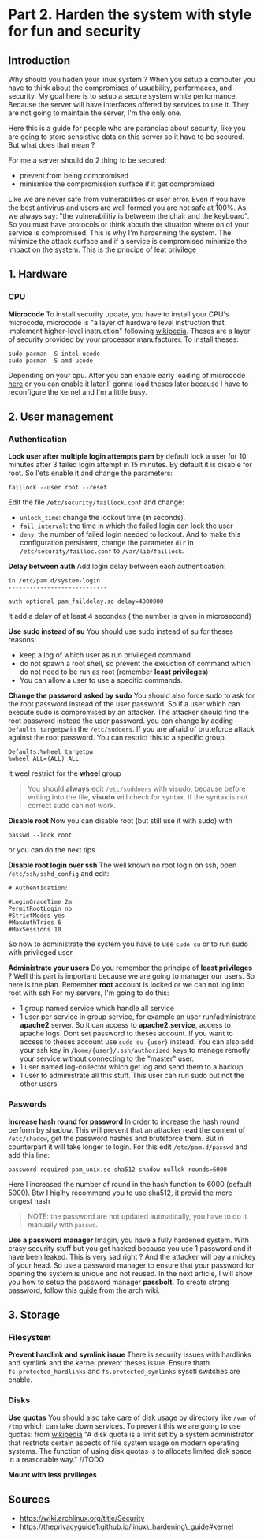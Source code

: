 # Part 2. Harden the system with style for fun and security

## Introduction

Why should you haden your linux system ? When you setup a computer you have to think about the compromises of usuability, performaces, and security. My goal here is to setup a secure system white performance. Because the server will have interfaces offered by services to use it. They are not going to maintain the server, I'm the only one.

Here this is a guide for people who are paranoiac about security, like you are going to store sensistive data on this server so it have to be secured. But what does that mean ?

For me a server should do 2 thing to be secured:
 - prevent from being compromised
 - minismise the compromission surface if it get compromised

Like we are never safe from vulnerabilities or user error. Even if you have the best antivirus and users are well formed you are not safe at 100%. As we always say: "the vulnerabilitiy is betweem the chair and the keyboard". So you must have protocols or think abouth the situation where on of your service is compromised. This is why I'm hardenning the system. The minimize the attack surface and if a service is compromised minimize the impact on the system. This is the principe of leat privilege

## 1. Hardware

### CPU

**Microcode**
To install security update, you have to install your CPU's microcode, microcode is "a layer of hardware level instruction that implement higher-level instruction" following [wikipedia](https://en.wikipedia.org/wiki/Microcode). Theses are  a layer of security provided by your processor manufacturer. To install theses:
```
sudo pacman -S intel-ucode
sudo pacman -S amd-ucode
```
Depending on your cpu. After you can enable early loading of microcode [here](https://wiki.archlinux.org/title/Microcode#Early_loading) or you can enable it later.I' gonna load theses later because I have to reconfigure the kernel and I'm a little busy.

## 2. User management

### Authentication

**Lock user after multiple login attempts**
**pam** by default lock a user for 10 minutes after 3 failed login attempt in 15 minutes. By default it is disable for root. So l'ets enable it and change the parameters:
```
faillock --user root --reset
```
Edit the file `/etc/security/faillock.conf` and change:
 - `unlock_time`: change the lockout time (in seconds).
 - `fail_interval`: the time in which the failed login can lock the user
 - `deny`: the number of failed login needed to lockout.
And to make this configuration persistent, change the parameter `dir` in `/etc/security/failloc.conf` to `/var/lib/faillock`.

**Delay between auth**
Add login delay between each authentication:
```
in /etc/pam.d/system-login
----------------------------

auth optional pam_faildelay.so delay=4000000
```
It add a delay of at least 4 secondes ( the number is given in microsecond)

**Use sudo instead of su**
You should use sudo instead of su for theses reasons:
 - keep a log of which user as run privileged command
 - do not spawn a root shell, so prevent the exeuction of command which do not need to be run as root (remember **least privileges**)
 - You can allow a user to use a specific commands.

**Change the password asked by sudo**
You should also force sudo to ask for the root password instead of the user password. So if a user which can execute sudo is compromised by an attacker. The attacker should find the root password instead the user password. you can change by adding `Defaults targetpw` in the `/etc/sudoers`. If you are afraid of bruteforce attack against the root password. You can restrict this to a specific group.
```
Defaults:%wheel targetpw
%wheel ALL=(ALL) ALL
```
It weel restrict for the **wheel** group
> You should **always** edit `/etc/suddoers` with visudo, because before writing into the file, **visudo** will check for syntax. If the syntax is not correct sudo can not work.

**Disable root**
Now you can disable root (but still use it with sudo) with
```
passwd --lock root
```
or you can do the next tips

**Disable root login over ssh**
The well known no root login on ssh, open `/etc/ssh/sshd_config` and edit:
```
# Authentication:

#LoginGraceTime 2m
PermitRootLogin no
#StrictModes yes
#MaxAuthTries 6
#MaxSessions 10
```
So now to administrate the system you have to use `sudo su` or to run sudo with privileged user.

**Administrate your users**
Do you remember the principe of **least privileges** ? Well this part is important because we are going to manager our users.
So here is the plan. Remember **root** account is locked or we can not log into root with ssh
For my servers, I'm going to do this:
- 1 group named service which handle all service
- 1 user per service in group service, for example an user run/administrate **apache2** server. So it can access to **apache2.service**, access to apache logs. Dont set password to theses account. If you want to access to theses account use `sudo su {user}` instead. You can also add your ssh key in `/home/{user}/.ssh/authorized_keys` to manage remotly your service without connecting to the "master" user.
- 1 user named log-collector which get log and send them to a backup.
- 1 user to administrate all this stuff. This user can run sudo but not the other users

### Paswords

**Increase hash round for password**
In order to increase the hash round perform by shadow. This will prevent that an attacker read the content of `/etc/shadow`, get the password hashes and bruteforce them. But in counterpart it will take longer to login.
For this edit `/etc/pam.d/passwd` and add this line:
```
password required pam_unix.so sha512 shadow nullok rounds=6000
```
Here I increased the number of round in the hash function to 6000 (default 5000).
Btw I higlhy recommend you to use sha512, it provid  the more longest hash
> NOTE: the password are not updated autmatically, you have to do it manually with `passwd`.

**Use a password manager**
Imagin, you have a fully hardened system. With crasy security stuff but you get hacked because you use 1 password and it have been leaked. This is very sad right ? And the attacker will pay a mickey of your head. So use a password manager to ensure that your password for opening the system is unique and not reused. In the next article, I will show you how to setup the password manager **passbolt**. To create strong password, follow this [guide](https://wiki.archlinux.org/title/Security#Passwords) from the arch wiki.


## 3. Storage

### Filesystem

**Prevent hardlink and symlink issue**
There is security issues with hardlinks and symlink and the kernel prevent theses issue. Ensure thath `fs.protected_hardlinks` and `fs.protected_symlinks` sysctl switches are enable.

### Disks

**Use quotas**
You should also take care of disk usage by directory like `/var` of `/tmp` which can take down services. To prevent this we are going to use quotas: from [wikipedia](https://en.wikipedia.org/wiki/Disk_quota) "A disk quota is a limit set by a system administrator that restricts certain aspects of file system usage on modern operating systems. The function of using disk quotas is to allocate limited disk space in a reasonable way."
//TODO

**Mount with less prvilieges**



## Sources
 - https://wiki.archlinux.org/title/Security
 - https://theprivacyguide1.github.io/linux\_hardening\_guide#kernel
